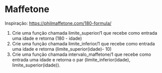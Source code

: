 # Maffetone

Inspiração: https://philmaffetone.com/180-formula/

1. Crie uma função chamada limite_superior/1 que recebe como entrada uma idade e retorna (180 - idade)
2. Crie uma função chamada limite_inferior/1 que recebe como entrada uma idade e retorna (limite_superior(idade)- 10)
3. Crie uma função chamada intervalo_maffetone/1 que recebe como entrada uma idade e retorna o par (limite_inferior(idade), limite_superior(idade)).
